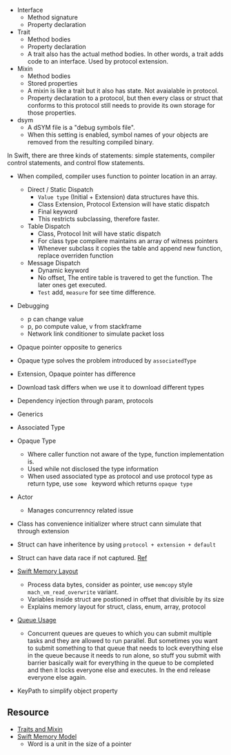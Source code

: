 - Interface
    - Method signature
    - Property declaration
- Trait
    - Method bodies
    - Property declaration
    - A trait also has the actual method bodies. In other words, a trait adds code to an interface. Used by protocol extension.
- Mixin
    - Method bodies
    - Stored properties
    - A mixin is like a trait but it also has state. Not avaialable in protocol.
    - Property declaration to a protocol, but then every class or struct that conforms to this protocol still needs to provide its own storage for those properties.
- dsym
    - A dSYM file is a "debug symbols file". 
    - When this setting is enabled, symbol names of your objects are removed from the resulting compiled binary.
 
In Swift, there are three kinds of statements: simple statements, compiler control statements, and control flow statements.

-  When compiled, compiler uses function to pointer location in an array.
    - Direct / Static Dispatch
        - `Value type` (Initial + Extension) data structures have this.
        - Class Extension, Protocol Extension will have static dispatch
        - Final keyword
        - This restricts subclassing, therefore faster.
    - Table Dispatch
        - Class, Protocol Init will have static dispatch
        - For class type compilere maintains an array of witness pointers
        - Whenever subclass it copies the table and append new function, replace overriden function
    - Message Dispatch
        - Dynamic keyword
        - No offset, The entire table is travered to get the function. The later ones get executed.
        - `Test` add, `measure` for see time difference.

- Debugging
    - p can change value
    - p, po compute value, v from stackframe
    - Network link conditioner to simulate packet loss

- Opaque pointer opposite to generics
- Opaque type solves the problem introduced by `associatedType` 
- Extension, Opaque pointer has difference
- Download task differs when we use it to download different types
- Dependency injection through param, protocols

- Generics
- Associated Type
- Opaque Type
    - Where caller function not aware of the type, function implementation is.
    - Used while not disclosed the type information
    - When used associated type as protocol and use protocol type as return type, use `some ` keyword which returns `opaque type`

- Actor
    - Manages concurrenncy related issue

- Class has convenience initializer where struct cann simulate that through extension

- Struct can have inheritence by using `protocol + extension + default`

- Struct can have data race if not captured. [Ref](https://stackoverflow.com/questions/41350772/if-arrays-are-value-types-and-therefore-get-copied-then-how-are-they-not-thread)

- [Swift Memory Layout](https://theswiftdev.com/memory-layout-in-swift)
    - Process data bytes, consider as pointer, use `memcopy` style `mach_vm_read_overwrite` variant.
    - Variables inside struct are postioned in offset that divisible by its size
    - Explains memory layout for struct, class, enum, array, protocol

- [Queue Usage](https://stackoverflow.com/questions/28784507/adding-items-to-swift-array-across-multiple-threads-causing-issues-because-arra/28784770#28784770)
    - Concurrent queues are queues to which you can submit multiple tasks and they are allowed to run parallel. But sometimes you want to submit something to that queue that needs to lock everything else in the queue because it needs to run alone, so stuff you submit with barrier basically wait for everything in the queue to be completed and then it locks everyone else and executes. In the end release everyone else again.

- KeyPath to simplify object property


## Resource
- [Traits and Mixin](http://machinethink.net/blog/mixins-and-traits-in-swift-2.0)
- [Swift Memory Model](https://youtu.be/ERYNyrfXjlg)
    - Word is a unit in the size of a pointer